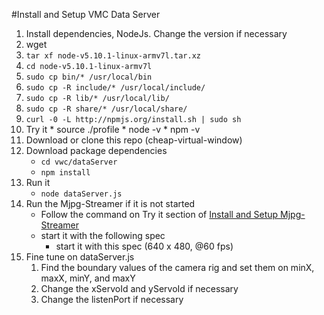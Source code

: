 #Install and Setup VMC Data Server
1. Install dependencies, NodeJs.  Change the version if necessary
  1. wget [](https://nodejs.org/download/release/latest/node-v5.10.1-linux-armv7l.tar.xz)
  2. `tar xf node-v5.10.1-linux-armv7l.tar.xz`
  3. `cd node-v5.10.1-linux-armv7l`
  4. `sudo cp bin/* /usr/local/bin`
  5. `sudo cp -R include/* /usr/local/include/`
  6. `sudo cp -R lib/* /usr/local/lib/`
  7. `sudo cp -R share/* /usr/local/share/`
  8. `curl -0 -L http://npmjs.org/install.sh | sudo sh`
  9. Try it
    * source ./profile
    * node -v
    * npm -v
2. Download or clone this repo (cheap-virtual-window)
3. Download package dependencies
    * `cd vwc/dataServer`
    * `npm install`
4. Run it
    * `node dataServer.js`
5. Run the Mjpg-Streamer if it is not started
    * Follow the command on Try it section of [Install and Setup Mjpg-Streamer](mjpg-streamer.md)
    * start it with the following spec
      * start it with this spec (640 x 480, @60 fps)
6. Fine tune on dataServer.js
    1. Find the boundary values of the camera rig and set them on minX, maxX, minY, and maxY
    2. Change the xServoId and yServoId if necessary
    3. Change the listenPort if necessary
